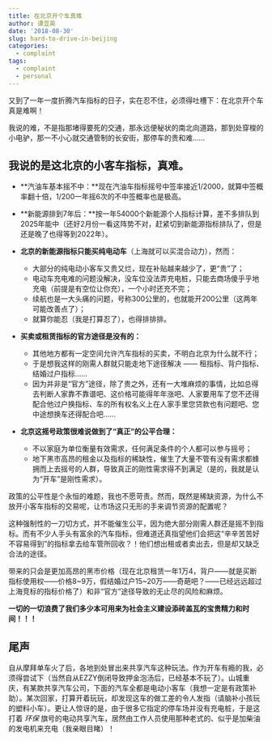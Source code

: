 ```yaml
---
title: 在北京开个车真难
author: 谭显英
date: '2018-08-30'
slug: hard-to-drive-in-beijing
categories:
  - complaint
tags:
  - complaint
  - personal
---
```


又到了一年一度折腾汽车指标的日子，实在忍不住，必须得吐槽下：在北京开个车真是难啊！

我说的难，不是指那堵得要死的交通，那永远便秘状的南北向道路，那到处穿梭的小电驴，那一不小心就交通管制的长安街，那停车的贵和难…… 

## 我说的是这北京的小客车指标，真难。

- **汽油车基本摇不中：**现在汽油车指标摇号中签率接近1/2000，就算中签概率翻十倍，1/200一年摇6次的不中签概率也是极高。

- **新能源排到7年后：**按一年54000个新能源个人指标计算，差不多排队到2025年能中（还好2月份一看这阵势不对，赶紧切到新能源指标排队了，但是还是晚了也得等到2022年）。

- **北京的新能源指标只能买纯电动车**（上海就可以买混合动力），然而：
    - 大部分的纯电动小客车又贵又烂，现在补贴越来越少了，更“贵”了；
    - 电动车充电难的问题没解决，没车位没法弄充电桩，只能去商场傻乎乎地充电（前提是有空位让你充），一个小时还充不完；
    - 续航也是一大头痛的问题，号称300公里的，也就能开200公里（这两年可能改善点了）；
    - 就算你能忍（我是打算忍了），也得排排排。

- **买卖或租赁指标的官方途径是没有的：**
    - 其他地方都有一定空间允许汽车指标的买卖，不明白北京为什么就不行；
    - 于是想我这样的刚需人群就只能走地下途径解决 —— 租指标、背户指标、结婚过户指标……
    - 因为并非是“官方”途径，除了贵之外，还有一大堆麻烦的事情，比如总得去判断人家靠不靠谱吧、这价格可能得年年涨吧、人家要用车了您不还得配合他过户换指标、车的所有权名义上在人家手里您贷款也有问题吧、您中途想换车还得配合吧……
    
- **北京这摇号政策很难说做到了“真正”的公平合理：**         
    - 不以家庭为单位衡量有效需求，任何满足条件的个人都可以参与摇号；
    - 地下黑市高昂的租金以及指标的稀缺性，催生了大量不管有没有需求都蜂拥而上去摇号的人群，导致真正的刚性需求得不到满足（是的，我就是认为“开车”是刚性需求）。

政策的公平性是个永恒的难题，我也不愿苛责。然而，既然是稀缺资源，为什么不放开小客车指标的交易呢，让市场这只无形的手来调节资源的配置呢？

这种强制性的一刀切方式，并不能催生公平，因为绝大部分刚需人群还是摇不到指标。而有不少人手头有富余的汽车指标，但难道还真指望他们会把这“辛辛苦苦好不容易得到”的指标拿去给车管所回收？！他们想出租或者卖出去，但是却又缺乏合法的途径。

带来的只会是更加高昂的黑市价格（现在北京租赁一年1万4，背户——就是买断指标使用权——价格8~9万，假结婚过户15~20万——奇葩吧？——已经远远超过上海竞标的指标价格了）和非“官方”途径导致的无止尽的风险和麻烦。

**一切的一切浪费了我们多少本可用来为社会主义建设添砖盖瓦的宝贵精力和时间！！！**

## 尾声

自从摩拜单车火了后，各地到处冒出来共享汽车这种玩法。作为开车有瘾的我，必须得尝试下（当然自从EZZY倒闭导致押金泡汤后，已经基本不玩了）。山城重庆，有某款共享汽车公司，下面的汽车全都是电动小客车（我想一定是有政策补助）。某次回家，打算开着玩玩，却发现这车的做工差的令人发指（请脑补小孩玩的塑料小车）。更让人惊讶的是，由于很多它指定的停车场并没有充电桩，于是这打着 *环保* 旗号的电动共享汽车，居然由工作人员使用那种老式的、似乎是加柴油的发电机来充电（我亲眼目睹）！
